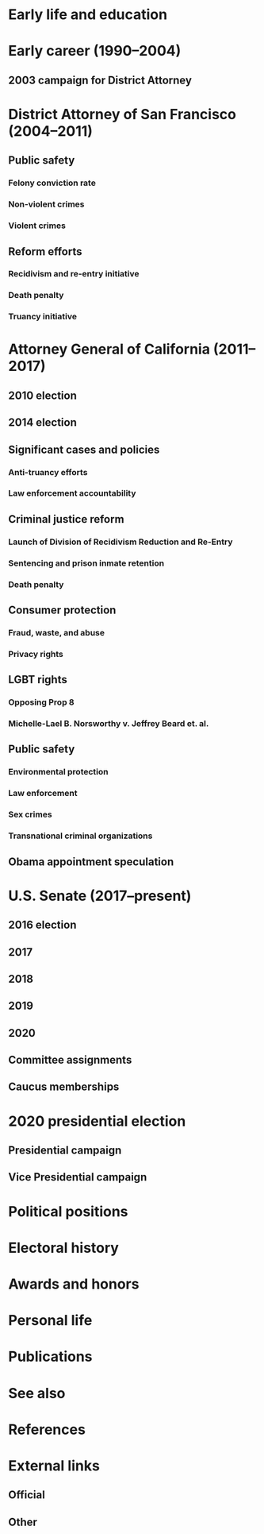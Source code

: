 # 
# Early life and education
# Early career (1990–2004)
## 2003 campaign for District Attorney
# District Attorney of San Francisco (2004–2011)
## Public safety
### Felony conviction rate
### Non-violent crimes
### Violent crimes
## Reform efforts
### Recidivism and re-entry initiative
### Death penalty
### Truancy initiative
# Attorney General of California (2011–2017)
## 2010 election
## 2014 election
## Significant cases and policies
### Anti-truancy efforts
### Law enforcement accountability
## Criminal justice reform
### Launch of Division of Recidivism Reduction and Re-Entry
### Sentencing and prison inmate retention
### Death penalty
## Consumer protection
### Fraud, waste, and abuse
### Privacy rights
## LGBT rights
### Opposing Prop 8
### Michelle-Lael B. Norsworthy v. Jeffrey Beard et. al.
## Public safety
### Environmental protection
### Law enforcement
### Sex crimes
### Transnational criminal organizations
## Obama appointment speculation
# U.S. Senate (2017–present)
## 2016 election
## 2017
## 2018
## 2019
## 2020
## Committee assignments
## Caucus memberships
# 2020 presidential election
## Presidential campaign
## Vice Presidential campaign
# Political positions
# Electoral history
# Awards and honors
# Personal life
# Publications
# See also
# References
# External links
## Official
## Other